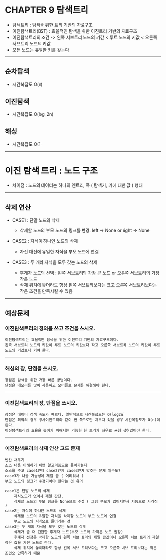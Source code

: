 # CHAPTER 9 탐색트리

- 탐색트리 : 탐색을 위한 트리 기반의 자료구조
- 이진탐색트리(BST) : 효율적인 탐색을 위한 이진트리 기반의 자료구조
- 이진탐색트리의 조건 -> 왼쪽 서브트리 노드의 키값 < 루트 노드의 키값 < 오른쪽 서브트리 노드의 키값
- 모든 노드는 유일한 키를 갖는다
----------------------------------------------------------------------------------------------------
## 순차탐색
- 시간복잡도 O(n)

## 이진탐색
- 시간복잡도 O(log_2n)

## 해싱
- 시간복잡도 O(1)
----------------------------------------------------------------------------------------------------
# 이진 탐색 트리 : 노드 구조
- 차이점 : 노드의 데이터는 하나의 엔트리, 즉 ( 탐색키, 키에 대한 값 ) 형태

----------------------------------------------------------------------------------------------------
## 삭제 연산
- CASE1 : 단말 노드의 삭제
    - 삭제할 노드의 부모 노드의 링크를 변경. left -> None or right -> None

- CASE2 : 자식이 하나인 노드의 삭제
    - 자신 대신에 유일한 자식을 부모 노드에 연결

- CASE3 : 두 개의 자식을 모두 갖는 노드의 삭제
    - 후계자 노드의 선택 : 왼쪽 서브트리의 가장 큰 노드 or 오른쪽 서브트리의 가장 작은 노드
    - 삭제 위치에 놓더라도 항상 왼쪽 서브트리보다는 크고 오른쪽 서브트리보다는 작은 조건을 만족시킬 수 있음
----------------------------------------------------------------------------------------------------
## 예상문제

### 이진탐색트리의 정의를 쓰고 조건을 쓰시오.
    이진탐색트리는 효율적인 탐색을 위한 이진트리 기반의 자료구조이다.
    왼족 서브트리 노드의 키값이 루트 노드의 키값보다 작고 오른쪽 서브트리 노드의 키값이 루트 노드의 키값보다 커야 한다.
----------------------------------------------------------------------------------------------------
### 해싱의 장, 단점을 쓰시오.
    장점은 탐색을 위한 가장 빠른 방법이다.
    단점은 메모리를 많이 사용하고 오버플로 문제를 해결해야 한다.
----------------------------------------------------------------------------------------------------
### 이진탐색트리의 장, 단점을 쓰시오.
    장점은 데이터 검색 속도가 빠르다. 일반적으로 시간복잡도는 O(log2n)
    단점은 최악의 경우 경사이진트리와 같이 한 쪽으로만 치우쳐 있을 경우 시간복잡도가 O(n)이 된다.
    이진탐색트리의 효율을 높이기 위해서는 가능한 한 트리가 좌우료 균형 잡혀있어야 한다.
----------------------------------------------------------------------------------------------------
### 이진탐색트리의 삭제 연산 코드 문제
    빈칸 채우기
    소스 내용 이해하기 어떤 알고리즘으로 돌아가는지
    소스를 주고 case1인지 case2인지 case3인지 맞추는 문제 일수도?
    case3가 나올 가능성이 제일 큼 ( 어려워서 )
    부모 노드의 링크가 수정되어야 한다는 것 유의
    
    case1은 단말 노드의 삭제
        자식노드가 없어서 제일 간단.
        삭제할 노드의 부모 링크를 None으로 수정 ( 그럼 부모가 없어지면서 자동으로 사라짐 )
    case2는 자식이 하나인 노드의 삭제
        삭제할 노드의 유일한 자식을 삭제할 노드의 부모 노드에 연결
        부모 노드의 자식으로 들어가는 것
    case3는 두 개의 자식을 모두 갖는 노드의 삭제
        삭제가 좀 더 간편한 후계자 노드(부모 노드와 가까운 노드 권장)
        후계자 선정은 삭제할 노드의 왼쪽 서브 트리의 제일 큰값이나 오른쪽 서브 트리의 제일 작은 값을 가진 노드로 한다.
        삭제 위치에 놓이더라도 항상 왼쪽 서브 트리보다는 크고 오른쪽 서브 트리보다는 작은 조건으 만족하기 때문